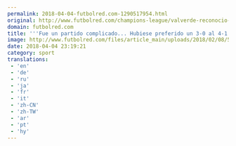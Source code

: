 ```yaml
---
permalink: 2018-04-04-futbolred.com-1290517954.html
original: http://www.futbolred.com/champions-league/valverde-reconocio-que-roma-complico-a-barcelona-y-deseo-no-haber-encajado-goles-en-champions-83056
domain: futbolred.com
title: '''Fue un partido complicado... Hubiese preferido un 3-0 al 4-1'': Valverde, DT de Barcelona'
image: http://www.futbolred.com/files/article_main/uploads/2018/02/08/5a7c7f41b782d.jpeg
date: 2018-04-04 23:19:21
category: sport
translations: 
 - 'en'
 - 'de'
 - 'ru'
 - 'ja'
 - 'fr'
 - 'it'
 - 'zh-CN'
 - 'zh-TW'
 - 'ar'
 - 'pt'
 - 'hy'
---
```


